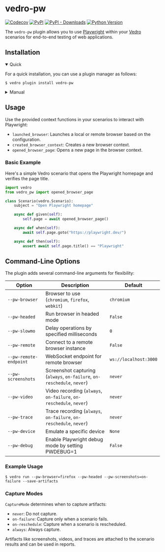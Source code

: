 # vedro-pw

[![Codecov](https://img.shields.io/codecov/c/github/vedro-universe/vedro-pw/main.svg?style=flat-square)](https://codecov.io/gh/vedro-universe/vedro-pw)
[![PyPI](https://img.shields.io/pypi/v/vedro-pw.svg?style=flat-square)](https://pypi.python.org/pypi/vedro-pw/)
[![PyPI - Downloads](https://img.shields.io/pypi/dm/vedro-pw?style=flat-square)](https://pypi.python.org/pypi/vedro-pw/)
[![Python Version](https://img.shields.io/pypi/pyversions/vedro-pw.svg?style=flat-square)](https://pypi.python.org/pypi/vedro-pw/)

The `vedro-pw` plugin allows you to use [Playwright](https://playwright.dev/) within your [Vedro](https://vedro.io/) scenarios for end-to-end testing of web applications.

## Installation

<details open>
<summary>Quick</summary>
<p>

For a quick installation, you can use a plugin manager as follows:

```shell
$ vedro plugin install vedro-pw
```

</p>
</details>

<details>
<summary>Manual</summary>
<p>

To install manually, follow these steps:

1. Install the package using pip:

```shell
$ pip3 install vedro-pw
```

2. Next, activate the plugin in your `vedro.cfg.py` configuration file:

```python
# ./vedro.cfg.py
import vedro
import vedro_pw


class Config(vedro.Config):
    class Plugins(vedro.Config.Plugins):
        class Playwright(vedro_pw.Playwright):
            enabled = True
```

</p>
</details>

## Usage

Use the provided context functions in your scenarios to interact with Playwright:

- `launched_browser`: Launches a local or remote browser based on the configuration.
- `created_browser_context`: Creates a new browser context.
- `opened_browser_page`: Opens a new page in the browser context.

### Basic Example

Here's a simple Vedro scenario that opens the Playwright homepage and verifies the page title.

```python
import vedro
from vedro_pw import opened_browser_page

class Scenario(vedro.Scenario):
    subject = "Open Playwright homepage"

    async def given(self):
        self.page = await opened_browser_page()

    async def when(self):
        await self.page.goto("https://playwright.dev/")

    async def then(self):
        assert await self.page.title() == "Playwright"
```

## Command-Line Options

The plugin adds several command-line arguments for flexibility:

| Option                 | Description                                                             | Default               |
|------------------------|-------------------------------------------------------------------------|-----------------------|
| `--pw-browser`         | Browser to use (`chromium`, `firefox`, `webkit`)                        | `chromium`            |
| `--pw-headed`          | Run browser in headed mode                                              | `False`               |
| `--pw-slowmo`          | Delay operations by specified milliseconds                              | `0`                   |
| `--pw-remote`          | Connect to a remote browser instance                                    | `False`               |
| `--pw-remote-endpoint` | WebSocket endpoint for remote browser                                   | `ws://localhost:3000` |
| `--pw-screenshots`     | Screenshot capturing (`always`, `on-failure`, `on-reschedule`, `never`) | `never`               |
| `--pw-video`           | Video recording (`always`, `on-failure`, `on-reschedule`, `never`)      | `never`               |
| `--pw-trace`           | Trace recording (`always`, `on-failure`, `on-reschedule`, `never`)      | `never`               |
| `--pw-device`          | Emulate a specific device                                               | `None`                |
| `--pw-debug`           | Enable Playwright debug mode by setting PWDEBUG=1                       | `False`               |

### Example Usage

```shell
$ vedro run --pw-browser=firefox --pw-headed --pw-screenshots=on-failure --save-artifacts
```

### Capture Modes

`CaptureMode` determines when to capture artifacts:

- `never`: Do not capture.
- `on-failure`: Capture only when a scenario fails.
- `on-reschedule`: Capture when a scenario is rescheduled.
- `always`: Always capture.

Artifacts like screenshots, videos, and traces are attached to the scenario results and can be used in reports.
